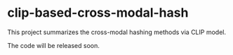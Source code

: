 # clip-based-cross-modal-hash
This project summarizes the cross-modal hashing methods via CLIP model.

The code will be released soon.
